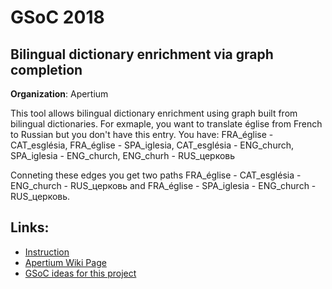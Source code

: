 # GSoC 2018

## Bilingual dictionary enrichment via graph completion
**Organization**: Apertium

This tool allows bilingual dictionary enrichment using graph built from bilingual dictionaries. For exmaple, you want to translate église from French to Russian but you don't have this entry. You have: FRA_église - CAT_església, FRA_église - SPA_iglesia, CAT_església - ENG_church, SPA_iglesia - ENG_church, ENG_churh - RUS_церковь

Conneting these edges you get two paths FRA_église - CAT_església - ENG_church - RUS_церковь and FRA_église - SPA_iglesia - ENG_church - RUS_церковь.

## Links:
- [Instruction](https://github.com/dkbrz/GSoC_2018_final/wiki/Instruction)
- [Apertium Wiki Page](http://wiki.apertium.org/wiki/Bilingual_dictionary_enrichment_via_graph_completion)
- [GSoC ideas for this project](http://wiki.apertium.org/wiki/Ideas_for_Google_Summer_of_Code/Bilingual_dictionary_enrichment_via_graph_completion)